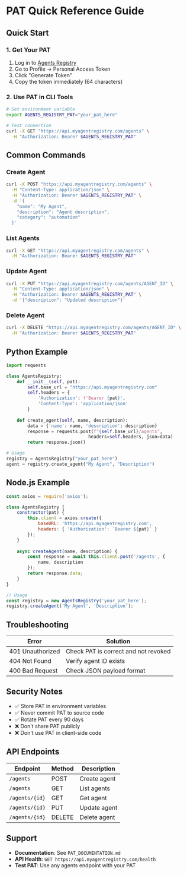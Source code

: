 # PAT Quick Reference Guide

## Quick Start

### 1. Get Your PAT
1. Log in to [Agents Registry](https://myagentregistry.com)
2. Go to Profile → Personal Access Token
3. Click "Generate Token"
4. Copy the token immediately (64 characters)

### 2. Use PAT in CLI Tools

```bash
# Set environment variable
export AGENTS_REGISTRY_PAT="your_pat_here"

# Test connection
curl -X GET "https://api.myagentregistry.com/agents" \
  -H "Authorization: Bearer $AGENTS_REGISTRY_PAT"
```

## Common Commands

### Create Agent
```bash
curl -X POST "https://api.myagentregistry.com/agents" \
  -H "Content-Type: application/json" \
  -H "Authorization: Bearer $AGENTS_REGISTRY_PAT" \
  -d '{
    "name": "My Agent",
    "description": "Agent description",
    "category": "automation"
  }'
```

### List Agents
```bash
curl -X GET "https://api.myagentregistry.com/agents" \
  -H "Authorization: Bearer $AGENTS_REGISTRY_PAT"
```

### Update Agent
```bash
curl -X PUT "https://api.myagentregistry.com/agents/AGENT_ID" \
  -H "Content-Type: application/json" \
  -H "Authorization: Bearer $AGENTS_REGISTRY_PAT" \
  -d '{"description": "Updated description"}'
```

### Delete Agent
```bash
curl -X DELETE "https://api.myagentregistry.com/agents/AGENT_ID" \
  -H "Authorization: Bearer $AGENTS_REGISTRY_PAT"
```

## Python Example

```python
import requests

class AgentsRegistry:
    def __init__(self, pat):
        self.base_url = "https://api.myagentregistry.com"
        self.headers = {
            'Authorization': f'Bearer {pat}',
            'Content-Type': 'application/json'
        }
    
    def create_agent(self, name, description):
        data = {'name': name, 'description': description}
        response = requests.post(f"{self.base_url}/agents", 
                               headers=self.headers, json=data)
        return response.json()

# Usage
registry = AgentsRegistry("your_pat_here")
agent = registry.create_agent("My Agent", "Description")
```

## Node.js Example

```javascript
const axios = require('axios');

class AgentsRegistry {
    constructor(pat) {
        this.client = axios.create({
            baseURL: 'https://api.myagentregistry.com',
            headers: { 'Authorization': `Bearer ${pat}` }
        });
    }
    
    async createAgent(name, description) {
        const response = await this.client.post('/agents', {
            name, description
        });
        return response.data;
    }
}

// Usage
const registry = new AgentsRegistry('your_pat_here');
registry.createAgent('My Agent', 'Description');
```

## Troubleshooting

| Error | Solution |
|-------|----------|
| 401 Unauthorized | Check PAT is correct and not revoked |
| 404 Not Found | Verify agent ID exists |
| 400 Bad Request | Check JSON payload format |

## Security Notes

- ✅ Store PAT in environment variables
- ✅ Never commit PAT to source code
- ✅ Rotate PAT every 90 days
- ❌ Don't share PAT publicly
- ❌ Don't use PAT in client-side code

## API Endpoints

| Endpoint | Method | Description |
|----------|--------|-------------|
| `/agents` | POST | Create agent |
| `/agents` | GET | List agents |
| `/agents/{id}` | GET | Get agent |
| `/agents/{id}` | PUT | Update agent |
| `/agents/{id}` | DELETE | Delete agent |

## Support

- **Documentation**: See `PAT_DOCUMENTATION.md`
- **API Health**: `GET https://api.myagentregistry.com/health`
- **Test PAT**: Use any agents endpoint with your PAT 